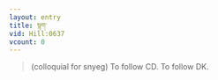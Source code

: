 ```yaml
---
layout: entry
title: སྙག་
vid: Hill:0637
vcount: 0
---
```

> (colloquial for snyeg) To follow CD\. To follow DK\.

